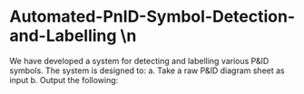 # Automated-PnID-Symbol-Detection-and-Labelling \n
We have developed a system for detecting and labelling various P&ID symbols.
The system is designed to:
a. Take a raw P&ID diagram sheet as input
b. Output the following:
